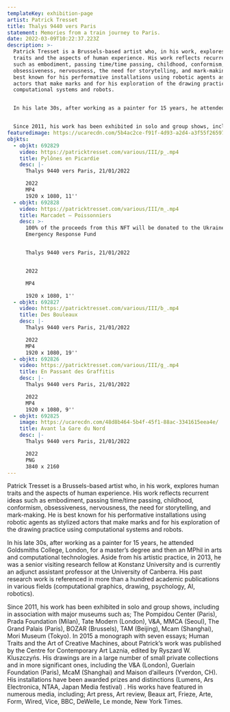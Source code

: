 ```yaml
---
templateKey: exhibition-page
artist: Patrick Tresset
title: Thalys 9440 vers Paris
statement: Memories from a train journey to Paris.
date: 2022-03-09T10:22:37.223Z
description: >-
  Patrick Tresset is a Brussels-based artist who, in his work, explores human
  traits and the aspects of human experience. His work reflects recurrent ideas
  such as embodiment, passing time/time passing, childhood, conformism,
  obsessiveness, nervousness, the need for storytelling, and mark-making. He is
  best known for his performative installations using robotic agents as stylized
  actors that make marks and for his exploration of the drawing practice using
  computational systems and robots.


  In his late 30s, after working as a painter for 15 years, he attended Goldsmiths College, London, for a master’s degree and then an MPhil in arts and computational technologies. Aside from his artistic practice, in 2013, he was a senior visiting research fellow at Konstanz University and is currently an adjunct assistant professor at the University of Canberra. His past research work is referenced in more than a hundred academic publications in various fields (computational graphics, drawing, psychology, AI, robotics).


  Since 2011, his work has been exhibited in solo and group shows, including in association with major museums such as; The Pompidou Center (Paris), Prada Foundation (Milan), Tate Modern (London), V&A, MMCA (Seoul), The Grand Palais (Paris), BOZAR (Brussels), TAM (Beijing), Mcam (Shanghai), Mori Museum (Tokyo). In  2015 a monograph with seven essays; Human Traits and the Art of Creative Machines, about Patrick’s work was published by the Centre for Contemporary Art Laznia, edited by Ryszard W. Kluszczyńs. His drawings are in a large number of small private collections and in more significant ones, including the V&A (London), Guerlain Foundation (Paris), McaM (Shanghai) and Maison d’ailleurs (Yverdon, CH).  His installations have been awarded prizes and distinctions (Lumens, Ars Electronica, NTAA, Japan Media festival) . His works have featured in numerous media, including;  Art press, Art review,  Beaux art, Frieze, Arte, Form,  Wired, Vice, BBC, DeWelle, Le monde, New York Times.
featuredimage: https://ucarecdn.com/5b4ac2ce-f91f-4d93-a2d4-a3f55f26597d/
objkts:
  - objkt: 692829
    video: https://patricktresset.com/various/III/p_.mp4
    title: Pylônes en Picardie
    desc: |-
      Thalys 9440 vers Paris, 21/01/2022

      2022
      MP4
      1920 x 1080, 11''
  - objkt: 692828
    video: https://patricktresset.com/various/III/m_.mp4
    title: Marcadet – Poissonniers
    desc: >-
      100% of the proceeds from this NFT will be donated to the Ukraine
      Emergency Response Fund


      Thalys 9440 vers Paris, 21/01/2022


      2022

      MP4

      1920 x 1080, 1''
  - objkt: 692827
    video: https://patricktresset.com/various/III/b_.mp4
    title: Des Bouleaux
    desc: |-
      Thalys 9440 vers Paris, 21/01/2022

      2022
      MP4
      1920 x 1080, 19''
  - objkt: 692826
    video: https://patricktresset.com/various/III/g_.mp4
    title: En Passant des Graffitis
    desc: |-
      Thalys 9440 vers Paris, 21/01/2022

      2022
      MP4
      1920 x 1080, 9''
  - objkt: 692825
    image: https://ucarecdn.com/48d8b464-5b4f-45f1-88ac-3341615eea4e/
    title: Avant la Gare du Nord
    desc: |-
      Thalys 9440 vers Paris, 21/01/2022

      2022
      PNG
      3840 x 2160
---
```

Patrick Tresset is a Brussels-based artist who, in his work, explores human traits and the aspects of human experience. His work reflects recurrent ideas such as embodiment, passing time/time passing, childhood, conformism, obsessiveness, nervousness, the need for storytelling, and mark-making. He is best known for his performative installations using robotic agents as stylized actors that make marks and for his exploration of the drawing practice using computational systems and robots.

In his late 30s, after working as a painter for 15 years, he attended Goldsmiths College, London, for a master’s degree and then an MPhil in arts and computational technologies. Aside from his artistic practice, in 2013, he was a senior visiting research fellow at Konstanz University and is currently an adjunct assistant professor at the University of Canberra. His past research work is referenced in more than a hundred academic publications in various fields (computational graphics, drawing, psychology, AI, robotics).

Since 2011, his work has been exhibited in solo and group shows, including in association with major museums such as; The Pompidou Center (Paris), Prada Foundation (Milan), Tate Modern (London), V&A, MMCA (Seoul), The Grand Palais (Paris), BOZAR (Brussels), TAM (Beijing), Mcam (Shanghai), Mori Museum (Tokyo). In  2015 a monograph with seven essays; Human Traits and the Art of Creative Machines, about Patrick’s work was published by the Centre for Contemporary Art Laznia, edited by Ryszard W. Kluszczyńs. His drawings are in a large number of small private collections and in more significant ones, including the V&A (London), Guerlain Foundation (Paris), McaM (Shanghai) and Maison d’ailleurs (Yverdon, CH).  His installations have been awarded prizes and distinctions (Lumens, Ars Electronica, NTAA, Japan Media festival) . His works have featured in numerous media, including;  Art press, Art review,  Beaux art, Frieze, Arte, Form,  Wired, Vice, BBC, DeWelle, Le monde, New York Times.